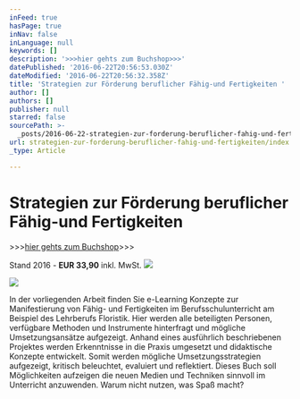 ```yaml
---
inFeed: true
hasPage: true
inNav: false
inLanguage: null
keywords: []
description: '>>>hier gehts zum Buchshop>>>'
datePublished: '2016-06-22T20:56:53.030Z'
dateModified: '2016-06-22T20:56:32.358Z'
title: 'Strategien zur Förderung beruflicher Fähig-und Fertigkeiten '
author: []
authors: []
publisher: null
starred: false
sourcePath: >-
  _posts/2016-06-22-strategien-zur-forderung-beruflicher-fahig-und-fertigkeiten.md
url: strategien-zur-forderung-beruflicher-fahig-und-fertigkeiten/index.html
_type: Article

---
```

# Strategien zur Förderung beruflicher Fähig-und Fertigkeiten

\>\>\>[hier gehts zum Buchshop][0]\>\>\>

Stand 2016 - **EUR 33,90** inkl. MwSt.
![](https://the-grid-user-content.s3-us-west-2.amazonaws.com/bdc3322b-648b-4caa-a8c2-a15771ce8336.png)

  
![](https://the-grid-user-content.s3-us-west-2.amazonaws.com/626ba60f-ff67-472e-bd1d-07cba01f5ed6.jpg)

In der vorliegenden Arbeit finden Sie e-Learning Konzepte zur Manifestierung von Fähig- und Fertigkeiten im Berufsschulunterricht am Beispiel des Lehrberufs Floristik. Hier werden alle beteiligten Personen, verfügbare Methoden und Instrumente hinterfragt und mögliche Umsetzungsansätze aufgezeigt. Anhand eines ausführlich beschriebenen Projektes werden Erkenntnisse in die Praxis umgesetzt und didaktische Konzepte entwickelt. Somit werden mögliche Umsetzungsstrategien aufgezeigt, kritisch beleuchtet, evaluiert und reflektiert. Dieses Buch soll Möglichkeiten aufzeigen die neuen Medien und Techniken sinnvoll im Unterricht anzuwenden. Warum nicht nutzen, was Spaß macht?

[0]: http://www.facultas.at/list/9783639459425